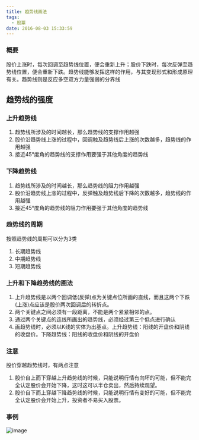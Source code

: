 ```yaml
---
title: 趋势线画法
tags:
  - 股票
date: 2016-08-03 15:33:59
---
```

### 概要


股价上涨时，每次回调至趋势线位置，便会重新上升；股价下跌时，每次反弹至趋势线位置，便会重新下跌。趋势线能够发挥这样的作用，与其变现形式和形成原理有关。趋势线则是反应多空双方力量强弱的分界线

## 趋势线的强度
### 上升趋势线
1. 趋势线所涉及的时间越长，那么趋势线的支撑作用越强
2. 股价沿趋势线上涨的过程中，回调触及趋势线后上涨的次数越多，趋势线的作用越强
3. 接近45°度角的趋势线的支撑作用要强于其他角度的趋势线

### 下降趋势线
1. 趋势线所涉及的时间越长，那么趋势线的阻力作用越强
2. 股价沿趋势线上涨的过程中，反弹触及趋势线后下降的次数越多，趋势线的作用越强
3. 接近45°度角的趋势线的阻力作用要强于其他角度的趋势线

### 趋势线的周期
按照趋势线的周期可以分为3类

1. 长期趋势线
2. 中期趋势线
3. 短期趋势线

### 上升和下降趋势线的画法
1. 上升趋势线是以两个回调低(反弹)点为关键点位所画的直线，而且这两个下跌(上涨)点应该是股价两次回调后的转折点。
2. 两个关键点之间必须有一段距离，不能是两个紧紧相邻的点。
3. 通过两个关键点的连线所画出的趋势线，必须经过第三个低点进行确认
4. 画趋势线时，必须以K线的实体为出基点。上升趋势线：阳线的开盘价和阴线的收盘价。下降趋势线：阳线的收盘价和阴线的开盘价

### 注意
股价穿越趋势线时，有两点注意

1. 股价自上而下穿越上升趋势线的时候，只能说明行情有向坏的可能，但不能完全认定股价会开始下降，这时这可以半仓卖出，然后持续观望。
2. 股价自下而上穿越下降趋势线的时候，只能说明行情有变好的可能，但不能完全认定股价会开始上升，投资者不易买入股票。

### 事例
![image](http://7xst5r.com1.z0.glb.clouddn.com/upline.png)